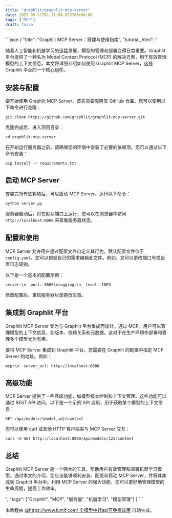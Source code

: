 ```yaml
---
title: "graphlit/graphlit-mcp-server"
date: 2025-05-11T01:31:08.625768+00:00
tags: ["MCP"]
draft: false
---
```


<p>```json
{
  "title": "Graphlit MCP Server：搭建与使用指南",
  "tutorial_html": "<p>随着人工智能和机器学习的迅猛发展，模型的管理和部署变得日益重要。Graphlit 平台提供了一种名为 Model Context Protocol (MCP) 的解决方案，用于有效管理模型的上下文信息。本文将详细介绍如何使用 Graphlit MCP Server，这是 Graphlit 平台的一个核心组件。</p><h2>安装与配置</h2><p>要开始使用 Graphlit MCP Server，首先需要克隆其 GitHub 仓库。您可以使用以下命令进行克隆：</p><pre><code>git clone https://github.com/graphlit/graphlit-mcp-server.git</code></pre><p>克隆完成后，进入项目目录：</p><pre><code>cd graphlit-mcp-server</code></pre><p>在开始运行服务器之前，请确保您的环境中安装了必要的依赖项。您可以通过以下命令安装：</p><pre><code>pip install -r requirements.txt</code></pre><h2>启动 MCP Server</h2><p>安装完所有依赖项后，可以启动 MCP Server。运行以下命令：</p><pre><code>python server.py</code></pre><p>服务器启动后，将在默认端口上运行，您可以在浏览器中访问 <code>http://localhost:8000</code> 来查看服务器状态。</p><h2>配置和使用</h2><p>MCP Server 允许用户通过配置文件自定义其行为。默认配置文件位于 <code>config.yaml</code>。您可以根据自己的需求编辑此文件。例如，您可以更改端口号或设置日志级别。</p><p>以下是一个基本的配置示例：</p><pre><code>server:\n  port: 8000\nlogging:\n  level: INFO</code></pre><p>修改配置后，重启服务器以使更改生效。</p><h2>集成到 Graphlit 平台</h2><p>Graphlit MCP Server 专为与 Graphlit 平台集成而设计。通过 MCP，用户可以管理模型的上下文信息，如版本、依赖关系和元数据。这对于在生产环境中部署和管理多个模型尤为有用。</p><p>要将 MCP Server 集成到 Graphlit 平台，您需要在 Graphlit 的配置中指定 MCP Server 的地址。例如：</p><pre><code>mcp:\n  server_url: http://localhost:8000</code></pre><h2>高级功能</h2><p>MCP Server 提供了一些高级功能，如模型版本控制和上下文管理。这些功能可以通过 REST API 访问。以下是一个示例 API 调用，用于获取某个模型的上下文信息：</p><pre><code>GET /api/models/{model_id}/context</code></pre><p>您可以使用 curl 或其他 HTTP 客户端来与 MCP Server 交互：</p><pre><code>curl -X GET http://localhost:8000/api/models/123/context</code></pre><h2>总结</h2><p>Graphlit MCP Server 是一个强大的工具，帮助用户有效管理和部署机器学习模型。通过本文的介绍，您应该能够顺利安装、配置和启动 MCP Server，并将其集成到 Graphlit 平台中。利用 MCP Server 的强大功能，您可以更好地管理模型的生命周期，提高工作效率。</p>",
  "tags": ["Graphlit", "MCP", "服务器", "机器学习", "模型管理"]
}
```</p><p>本教程由 <a href="https://www.lumjf.com/" target="_blank">@https://www.lumjf.com/ 全模型中转api可免费试用</a> 自动生成。</p>